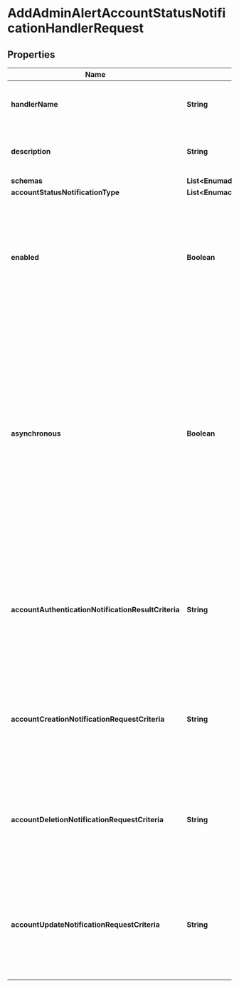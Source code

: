 

# AddAdminAlertAccountStatusNotificationHandlerRequest


## Properties

| Name | Type | Description | Notes |
|------------ | ------------- | ------------- | -------------|
|**handlerName** | **String** | Name of the new Account Status Notification Handler |  |
|**description** | **String** | A description for this Account Status Notification Handler |  [optional] |
|**schemas** | **List&lt;EnumadminAlertAccountStatusNotificationHandlerSchemaUrn&gt;** |  |  |
|**accountStatusNotificationType** | **List&lt;EnumaccountStatusNotificationHandlerAccountStatusNotificationTypeProp&gt;** |  |  |
|**enabled** | **Boolean** | Indicates whether the Account Status Notification Handler is enabled. Only enabled handlers are invoked whenever a related event occurs in the server. |  |
|**asynchronous** | **Boolean** | Indicates whether the server should attempt to invoke this Account Status Notification Handler in a background thread so that any potentially-expensive processing (e.g., performing network communication to deliver a message) will not delay processing for the operation that triggered the notification. |  [optional] |
|**accountAuthenticationNotificationResultCriteria** | **String** | A result criteria object that identifies which successful bind operations should result in account authentication notifications for this handler. |  [optional] |
|**accountCreationNotificationRequestCriteria** | **String** | A request criteria object that identifies which add requests should result in account creation notifications for this handler. |  [optional] |
|**accountDeletionNotificationRequestCriteria** | **String** | A request criteria object that identifies which delete requests should result in account deletion notifications for this handler. |  [optional] |
|**accountUpdateNotificationRequestCriteria** | **String** | A request criteria object that identifies which modify and modify DN requests should result in account update notifications for this handler. |  [optional] |



